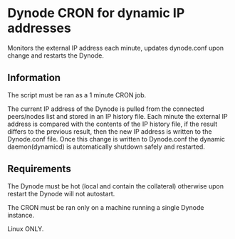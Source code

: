 # **Dynode CRON for dynamic IP addresses**

Monitors the external IP address each minute, updates dynode.conf upon change and restarts the Dynode.


Information
-----------
The script must be ran as a 1 minute CRON job. 

The current IP address of the Dynode is pulled from the connected peers/nodes list and stored in an IP history file. Each minute the external IP address is compared with the contents of the IP history file, if the result differs to the previous result, then the new IP address is written to the Dynode.conf file. Once this change is written to Dynode.conf the dynamic daemon(dynamicd) is automatically shutdown safely and restarted.

Requirements
------------
The Dynode must be hot (local and contain the collateral) otherwise upon restart the Dynode will not autostart.

The CRON must be ran only on a machine running a single Dynode instance.

Linux ONLY.
